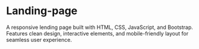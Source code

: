# Landing-page
A responsive lending page built with HTML, CSS, JavaScript, and Bootstrap. Features clean design, interactive elements, and mobile-friendly layout for seamless user experience.
